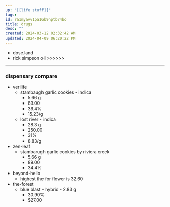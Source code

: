 ```yaml
---
up: "[[life stuff]]"
tags: 
id: ra1myavv1pa16b9nptb74bo
title: drugs
desc: ""
created: 2024-03-12 02:32:42 AM
updated: 2024-04-09 06:20:22 PM
---
```

- dose.land 
- rick simpson oil >>>>>>
---
### dispensary compare 
- verilife  
	- stambaugh garlic cookies - indica 
		- 5.66 g
		- 89.00
		- 36.4%
		- 15.23/g
	- lost river - indica 
		- 28.3 g
		- 250.00
		- 31%
		- 8.83/g
- zen-leaf
	- stambarugh garlic cookies by riviera creek 
		- 5.66 g 
		- 89.00
		- 34.4%
- beyond-hello 
	- highest the for flower is 32.60
- the-forest 
	- blue blast - hybrid - 2.83 g 
		- 30.90% 
		- $27.00